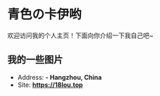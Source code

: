 # 青色の卡伊哟

欢迎访问我的个人主页！下面向你介绍一下我自己吧~

<!-- slide -->

## 我的一些图片

- Address: **- Hangzhou, China**
- Site: **<https://18lou.top>**


<!-- slide vertical=true -->
